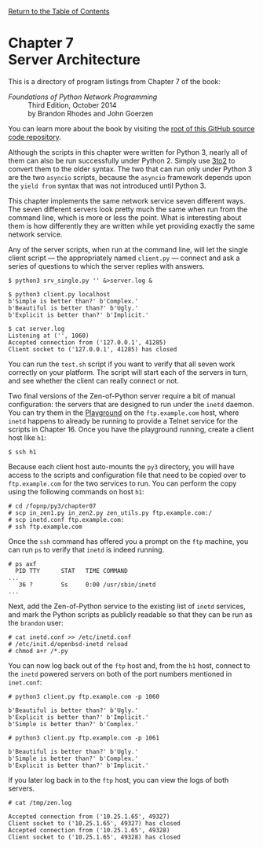 [Return to the Table of Contents](https://github.com/brandon-rhodes/fopnp#readme)

# Chapter 7<br>Server Architecture

This is a directory of program listings from Chapter 7 of the book:

<dl>
<dt><i>Foundations of Python Network Programming</i></dt>
<dd>
Third Edition, October 2014<br>
by Brandon Rhodes and John Goerzen
</dd>
</dl>

You can learn more about the book by visiting the
[root of this GitHub source code repository](https://github.com/brandon-rhodes/fopnp#readme).

Although the scripts in this chapter were written for Python 3, nearly
all of them can also be run successfully under Python 2.  Simply use
[3to2](https://pypi.python.org/pypi/3to2) to convert them to the older
syntax.  The two that can run only under Python 3 are the two `asyncio`
scripts, because the `asyncio` framework depends upon the `yield from`
syntax that was not introduced until Python 3.

This chapter implements the same network service seven different ways.
The seven different servers look pretty much the same when run from the
command line, which is more or less the point.  What is interesting
about them is how differently they are written while yet providing
exactly the same network service.

Any of the server scripts, when run at the command line, will let the
single client script — the appropriately named `client.py` — connect and
ask a series of questions to which the server replies with answers.

```
$ python3 srv_single.py '' &>server.log &
```

```
$ python3 client.py localhost
b'Simple is better than?' b'Complex.'
b'Beautiful is better than?' b'Ugly.'
b'Explicit is better than?' b'Implicit.'
```

```
$ cat server.log
Listening at ('', 1060)
Accepted connection from ('127.0.0.1', 41285)
Client socket to ('127.0.0.1', 41285) has closed
```

You can run the `test.sh` script if you want to verify that all seven
work correctly on your platform.  The script will start each of the
servers in turn, and see whether the client can really connect or not.

Two final versions of the Zen-of-Python server require a bit of manual
configuration: the servers that are designed to run under the `inetd`
daemon.  You can try them in the [Playground](../../playground#readme)
on the `ftp.example.com` host, where `inetd` happens to already be
running to provide a Telnet service for the scripts in Chapter 16.  Once
you have the playground running, create a client host like `h1`:

    $ ssh h1

Because each client host auto-mounts the `py3` directory, you will have
access to the scripts and configuration file that need to be copied over
to `ftp.example.com` for the two services to run.  You can perform the
copy using the following commands on host `h1`:

    # cd /fopnp/py3/chapter07
    # scp in_zen1.py in_zen2.py zen_utils.py ftp.example.com:/
    # scp inetd.conf ftp.example.com:
    # ssh ftp.example.com

Once the `ssh` command has offered you a prompt on the `ftp` machine,
you can run `ps` to verify that `inetd` is indeed running.

    # ps axf
      PID TTY      STAT   TIME COMMAND
    ...
       36 ?        Ss     0:00 /usr/sbin/inetd
    ...

Next, add the Zen-of-Python service to the existing list of `inetd`
services, and mark the Python scripts as publicly readable so that they
can be run as the `brandon` user:

    # cat inetd.conf >> /etc/inetd.conf
    # /etc/init.d/openbsd-inetd reload
    # chmod a+r /*.py

You can now log back out of the `ftp` host and, from the `h1` host,
connect to the `inetd` powered servers on both of the port numbers
mentioned in `inet.conf`:

    # python3 client.py ftp.example.com -p 1060

    b'Beautiful is better than?' b'Ugly.'
    b'Explicit is better than?' b'Implicit.'
    b'Simple is better than?' b'Complex.'

    # python3 client.py ftp.example.com -p 1061

    b'Beautiful is better than?' b'Ugly.'
    b'Simple is better than?' b'Complex.'
    b'Explicit is better than?' b'Implicit.'

If you later log back in to the `ftp` host, you can view the logs of
both servers.

    # cat /tmp/zen.log

    Accepted connection from ('10.25.1.65', 49327)
    Client socket to ('10.25.1.65', 49327) has closed
    Accepted connection from ('10.25.1.65', 49328)
    Client socket to ('10.25.1.65', 49328) has closed
